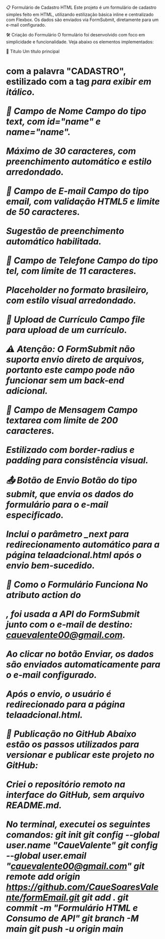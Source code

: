 📋 Formulário de Cadastro HTML
Este projeto é um formulário de cadastro simples feito em HTML, utilizando estilização básica inline e centralizado com Flexbox. Os dados são enviados via FormSubmit, diretamente para um e-mail configurado.

🛠️ Criação do Formulário
O formulário foi desenvolvido com foco em simplicidade e funcionalidade. Veja abaixo os elementos implementados:

🧾 Título
Um título principal <h1> com a palavra "CADASTRO", estilizado com a tag <i> para exibir em itálico.

👤 Campo de Nome
Campo do tipo text, com id="name" e name="name".

Máximo de 30 caracteres, com preenchimento automático e estilo arredondado.

📧 Campo de E-mail
Campo do tipo email, com validação HTML5 e limite de 50 caracteres.

Sugestão de preenchimento automático habilitada.

📱 Campo de Telefone
Campo do tipo tel, com limite de 11 caracteres.

Placeholder no formato brasileiro, com estilo visual arredondado.

📎 Upload de Currículo
Campo file para upload de um currículo.

⚠️ Atenção: O FormSubmit não suporta envio direto de arquivos, portanto este campo pode não funcionar sem um back-end adicional.

📝 Campo de Mensagem
Campo textarea com limite de 200 caracteres.

Estilizado com border-radius e padding para consistência visual.

📤 Botão de Envio
Botão do tipo submit, que envia os dados do formulário para o e-mail especificado.

Inclui o parâmetro _next para redirecionamento automático para a página telaadcional.html após o envio bem-sucedido.

🔧 Como o Formulário Funciona
No atributo action do <form>, foi usada a API do FormSubmit junto com o e-mail de destino: cauevalente00@gmail.com.

Ao clicar no botão Enviar, os dados são enviados automaticamente para o e-mail configurado.

Após o envio, o usuário é redirecionado para a página telaadcional.html.

🚀 Publicação no GitHub
Abaixo estão os passos utilizados para versionar e publicar este projeto no GitHub:

Criei o repositório remoto na interface do GitHub, sem arquivo README.md.

No terminal, executei os seguintes comandos:
git init
git config --global user.name "CaueValente"
git config --global user.email "cauevalente00@gmail.com"
git remote add origin https://github.com/CaueSoaresValente/formEmail.git
git add .
git commit -m "Formulário HTML e Consumo de API"
git branch -M main
git push -u origin main
